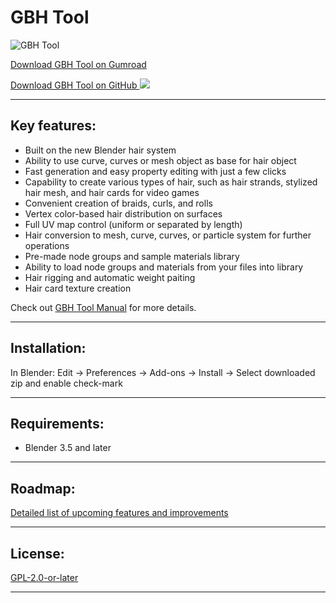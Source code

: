 # GBH Tool

![GBH Tool](https://repository-images.githubusercontent.com/643273409/75698699-2d7a-4f59-b3f7-ea55fe638a32)

[Download GBH Tool on Gumroad](https://gixo.gumroad.com/l/GBHTool)

[Download GBH Tool on GitHub ![](https://img.shields.io/github/downloads/GixoXYZ/BlenderGBHTool/total?style=flat&logo=github&label=%C2%A0&color=%23447fcf)](https://github.com/GixoXYZ/BlenderGBHTool/releases)

---

## Key features:

- Built on the new Blender hair system
- Ability to use curve, curves or mesh object as base for hair object
- Fast generation and easy property editing with just a few clicks
- Capability to create various types of hair, such as hair strands, stylized hair mesh, and hair cards for video games
- Convenient creation of braids, curls, and rolls
- Vertex color-based hair distribution on surfaces
- Full UV map control (uniform or separated by length)
- Hair conversion to mesh, curve, curves, or particle system for further operations
- Pre-made node groups and sample materials library
- Ability to load node groups and materials from your files into library
- Hair rigging and automatic weight paiting
- Hair card texture creation

Check out [GBH Tool Manual](https://GixoXYZ.github.io/GBHToolDocs/) for more details.

---

## Installation:

In Blender: Edit -> Preferences -> Add-ons -> Install -> Select downloaded zip and enable check-mark

---

## Requirements:

- Blender 3.5 and later

--- 

## Roadmap:

[Detailed list of upcoming features and improvements](https://github.com/users/GixoXYZ/projects/3)

---

## License:

[GPL-2.0-or-later](https://spdx.org/licenses/GPL-2.0-or-later.html)

---
